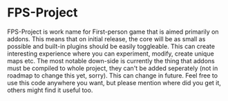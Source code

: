 FPS-Project
===========
FPS-Project is work name for First-person game that is aimed primarily on addons. This means that on initial release, the core will be as small as possible and built-in plugins should be easily toggleable. This can create interesting experience where you can experiment, modify, create unique maps etc. The most notable down-side is currently the thing that addons must be compiled to whole project, they can't be added seperately (not in roadmap to change this yet, sorry). This can change in future. Feel free to use this code anywhere you want, but please mention where did you get it, others might find it useful too.
